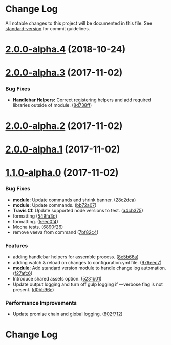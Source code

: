 # Change Log

All notable changes to this project will be documented in this file. See [standard-version](https://github.com/conventional-changelog/standard-version) for commit guidelines.

<a name="2.0.0-alpha.4"></a>
# [2.0.0-alpha.4](https://github.com/devopsgroup-io/veeva/compare/v2.0.0...v2.0.0-alpha.4) (2018-10-24)



<a name="2.0.0-alpha.3"></a>
# [2.0.0-alpha.3](https://github.com/devopsgroup-io/veeva/compare/v2.0.0-alpha.2...v2.0.0-alpha.3) (2017-11-02)


### Bug Fixes

* **Handlebar Helpers:** Correct registering helpers and add required libraries outside of module. ([8d738ff](https://github.com/devopsgroup-io/veeva/commit/8d738ff))



<a name="2.0.0-alpha.2"></a>
# [2.0.0-alpha.2](https://github.com/devopsgroup-io/veeva/compare/v2.0.0-alpha.1...v2.0.0-alpha.2) (2017-11-02)



<a name="2.0.0-alpha.1"></a>
# [2.0.0-alpha.1](https://github.com/devopsgroup-io/veeva/compare/v1.1.0-alpha.0...v2.0.0-alpha.1) (2017-11-02)

<a name="1.1.0-alpha.0"></a>
# [1.1.0-alpha.0](https://github.com/devopsgroup-io/veeva/compare/v1.0.0...v1.1.0-alpha.0) (2017-11-02)


### Bug Fixes

* **module:** Update commands and shrink banner. ([28c2dca](https://github.com/devopsgroup-io/veeva/commit/28c2dca))
* **module:** Update commands. ([bb72a07](https://github.com/devopsgroup-io/veeva/commit/bb72a07))
* **Travis CI:** Update supported node versions to test. ([a4cb375](https://github.com/devopsgroup-io/veeva/commit/a4cb375))
* formatting ([549fa3d](https://github.com/devopsgroup-io/veeva/commit/549fa3d))
* formatting. ([5eec0f4](https://github.com/devopsgroup-io/veeva/commit/5eec0f4))
* Mocha tests. ([6890f26](https://github.com/devopsgroup-io/veeva/commit/6890f26))
* remove veeva from command ([7bf82c4](https://github.com/devopsgroup-io/veeva/commit/7bf82c4))


### Features

* adding handlebar helpers for assemble process. ([8e5b66a](https://github.com/devopsgroup-io/veeva/commit/8e5b66a))
* adding watch & reload on changes to configuration.yml file. ([976eec7](https://github.com/devopsgroup-io/veeva/commit/976eec7))
* **module:** Add standard version module to handle change log automation. ([f27afc6](https://github.com/devopsgroup-io/veeva/commit/f27afc6))
* Introduce shared assets option. ([5231b01](https://github.com/devopsgroup-io/veeva/commit/5231b01))
* Update output logging and turn off gulp logging if —verbose flag is not present. ([d0bb96e](https://github.com/devopsgroup-io/veeva/commit/d0bb96e))


### Performance Improvements

* Update promise chain and global logging. ([802f712](https://github.com/devopsgroup-io/veeva/commit/802f712))
# Change Log
